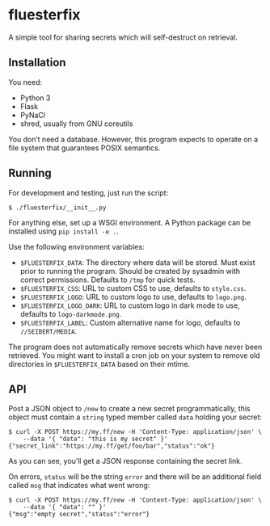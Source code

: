 fluesterfix
===========

A simple tool for sharing secrets which will self-destruct on retrieval.


Installation
------------

You need:

-   Python 3
-   Flask
-   PyNaCl
-   shred, usually from GNU coreutils

You don’t need a database. However, this program expects to operate on a
file system that guarantees POSIX semantics.


Running
-------

For development and testing, just run the script:

    $ ./fluesterfix/__init__.py

For anything else, set up a WSGI environment. A Python package can be
installed using `pip install -e .`.

Use the following environment variables:

-   `$FLUESTERFIX_DATA`: The directory where data will be stored. Must
    exist prior to running the program. Should be created by sysadmin
    with correct permissions. Defaults to `/tmp` for quick tests.
-   `$FLUESTERFIX_CSS`: URL to custom CSS to use, defaults to
    `style.css`.
-   `$FLUESTERFIX_LOGO`: URL to custom logo to use, defaults to
    `logo.png`.
-   `$FLUESTERFIX_LOGO_DARK`: URL to custom logo in dark mode to use,
    defaults to `logo-darkmode.png`.
-   `$FLUESTERFIX_LABEL`: Custom alternative name for logo, defaults to
    `//SEIBERT/MEDIA`.

The program does not automatically remove secrets which have never been
retrieved. You might want to install a cron job on your system to remove
old directories in `$FLUESTERFIX_DATA` based on their mtime.


API
---

Post a JSON object to `/new` to create a new secret programmatically,
this object must contain a `string` typed member called `data` holding
your secret:

    $ curl -X POST https://my.ff/new -H 'Content-Type: application/json' \
        --data '{ "data": "this is my secret" }'
    {"secret_link":"https://my.ff/get/foo/bar","status":"ok"}

As you can see, you’ll get a JSON response containing the secret link.

On errors, `status` will be the string `error` and there will be an
additional field called `msg` that indicates what went wrong:

    $ curl -X POST https://my.ff/new -H 'Content-Type: application/json' \
        --data '{ "data": "" }'
    {"msg":"empty secret","status":"error"}
